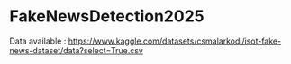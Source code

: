# FakeNewsDetection2025

Data available : https://www.kaggle.com/datasets/csmalarkodi/isot-fake-news-dataset/data?select=True.csv
